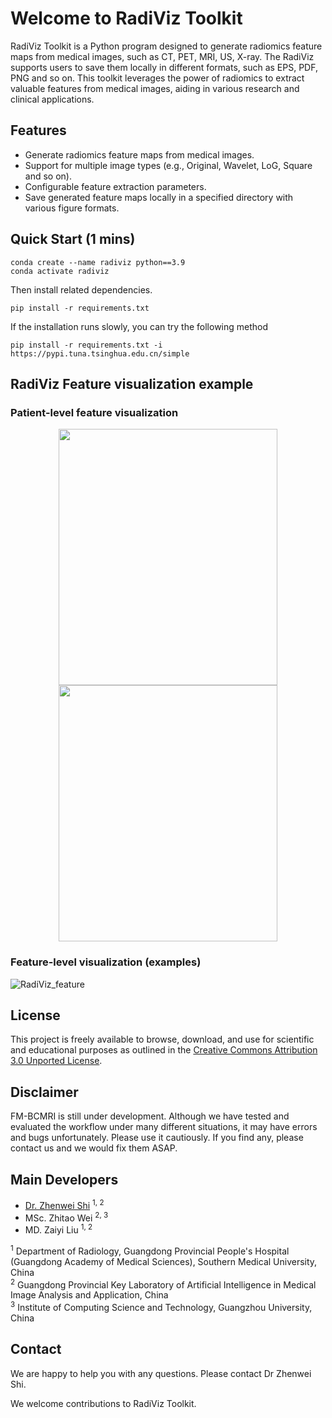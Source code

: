 # Welcome to RadiViz Toolkit

RadiViz Toolkit is a Python program designed to generate radiomics feature maps from medical images, such as CT, PET, MRI, US, X-ray. The RadiViz supports users to save them locally in different formats, such as EPS, PDF, PNG and so on. This toolkit leverages the power of radiomics to extract valuable features from medical images, aiding in various research and clinical applications.

<!-- ## Table of Contents

- [Features](#Features)
- [Installation](#installation)
- [Usage](#usage)
- [Configuration](#configuration)
- [Examples](#examples)
- [Contributing](#contributing)
- [License](#license) -->

## Features

- Generate radiomics feature maps from medical images.
- Support for multiple image types (e.g., Original, Wavelet, LoG, Square and so on).
- Configurable feature extraction parameters.
- Save generated feature maps locally in a specified directory with various figure formats.

## Quick Start (1 mins)

```
conda create --name radiviz python==3.9
conda activate radiviz
```
Then install related dependencies.

```
pip install -r requirements.txt
```
If the installation runs slowly, you can try the following method

```
pip install -r requirements.txt -i https://pypi.tuna.tsinghua.edu.cn/simple
```

## RadiViz Feature visualization example

### Patient-level feature visualization

<p align="center">
  <img src="https://github.com/zhenweishi/FM-LCT/assets/17007301/610b8ab1-3495-47f5-87c9-e9e741716bce" width="350" height="410">
  <img src="https://github.com/zhenweishi/FM-LCT/assets/17007301/9cdf2dfd-4dfc-452a-884e-b9143c3e0fcd" width="350" height="410">
</p>

### Feature-level visualization (examples)


![RadiViz_feature](https://github.com/zhenweishi/FM-LCT/assets/17007301/9648b31a-7618-4d81-a567-a5ca5e5fd0e3)


## License

This project is freely available to browse, download, and use for scientific and educational purposes as outlined in the [Creative Commons Attribution 3.0 Unported License](https://creativecommons.org/licenses/by/3.0/).

## Disclaimer

FM-BCMRI is still under development. Although we have tested and evaluated the workflow under many different situations, it may have errors and bugs unfortunately. Please use it cautiously. If you find any, please contact us and we would fix them ASAP.

## Main Developers
 - [Dr. Zhenwei Shi](https://github.com/zhenweishi) <sup/>1, 2
 - MSc. Zhitao Wei <sup/>2, 3
 - MD. Zaiyi Liu <sup/>1, 2
 

<sup>1</sup> Department of Radiology, Guangdong Provincial People's Hospital (Guangdong Academy of Medical Sciences), Southern Medical University, China <br/>
<sup>2</sup> Guangdong Provincial Key Laboratory of Artificial Intelligence in Medical Image Analysis and Application, China <br/>
<sup>3</sup> Institute of Computing Science and Technology, Guangzhou University, China <br/>

## Contact
We are happy to help you with any questions. Please contact Dr Zhenwei Shi.

We welcome contributions to RadiViz Toolkit. 
